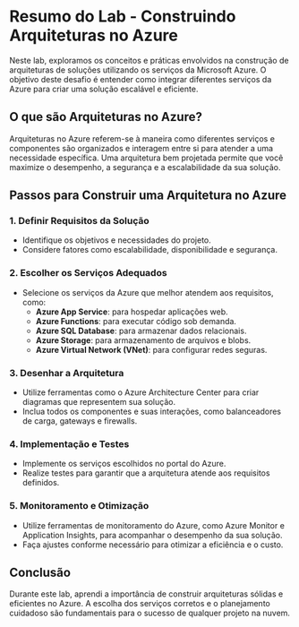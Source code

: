 # Resumo do Lab - Construindo Arquiteturas no Azure

Neste lab, exploramos os conceitos e práticas envolvidos na construção de arquiteturas de soluções utilizando os serviços da Microsoft Azure. O objetivo deste desafio é entender como integrar diferentes serviços da Azure para criar uma solução escalável e eficiente.

## O que são Arquiteturas no Azure?

Arquiteturas no Azure referem-se à maneira como diferentes serviços e componentes são organizados e interagem entre si para atender a uma necessidade específica. Uma arquitetura bem projetada permite que você maximize o desempenho, a segurança e a escalabilidade da sua solução.

## Passos para Construir uma Arquitetura no Azure

### 1. **Definir Requisitos da Solução**
   - Identifique os objetivos e necessidades do projeto.
   - Considere fatores como escalabilidade, disponibilidade e segurança.

### 2. **Escolher os Serviços Adequados**
   - Selecione os serviços da Azure que melhor atendem aos requisitos, como:
     - **Azure App Service**: para hospedar aplicações web.
     - **Azure Functions**: para executar código sob demanda.
     - **Azure SQL Database**: para armazenar dados relacionais.
     - **Azure Storage**: para armazenamento de arquivos e blobs.
     - **Azure Virtual Network (VNet)**: para configurar redes seguras.

### 3. **Desenhar a Arquitetura**
   - Utilize ferramentas como o Azure Architecture Center para criar diagramas que representem sua solução.
   - Inclua todos os componentes e suas interações, como balanceadores de carga, gateways e firewalls.

### 4. **Implementação e Testes**
   - Implemente os serviços escolhidos no portal do Azure.
   - Realize testes para garantir que a arquitetura atende aos requisitos definidos.

### 5. **Monitoramento e Otimização**
   - Utilize ferramentas de monitoramento do Azure, como Azure Monitor e Application Insights, para acompanhar o desempenho da sua solução.
   - Faça ajustes conforme necessário para otimizar a eficiência e o custo.

## Conclusão

Durante este lab, aprendi a importância de construir arquiteturas sólidas e eficientes no Azure. A escolha dos serviços corretos e o planejamento cuidadoso são fundamentais para o sucesso de qualquer projeto na nuvem.